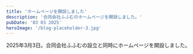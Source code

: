 ```yaml
---
title: 'ホームページを開設しました'
description: '合同会社ふふむのホームページを開設しました。'
pubDate: '03 03 2025'
heroImage: '/blog-placeholder-3.jpg'
---
```


2025年3月3日。合同会社ふふむの設立と同時にホームページを開設しました。
